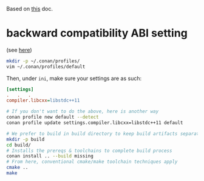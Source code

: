 Based on [this](https://docs.conan.io/en/latest/getting_started.html) doc.

# backward compatibility ABI setting
(see [here](https://docs.conan.io/en/latest/howtos/manage_gcc_abi.html#manage-gcc-abi))
```bash
mkdir -p ~/.conan/profiles/
vim ~/.conan/profiles/default
```

Then, under `ini`, make sure your settings are as such:
```ini
[settings]
.   .   .
compiler.libcxx=libstdc++11
```

```bash
# If you don't want to do the above, here is another way
conan profile new default --detect
conan profile update settings.compiler.libcxx=libstdc++11 default
```

```bash
# We prefer to build in build directory to keep build artifacts separate from source code
mkdir -p build
cd build/
# Installs the prereqs & toolchains to complete build process
conan install .. --build missing
# From here, conventional cmake/make toolchain techniques apply
cmake ..
make
```
